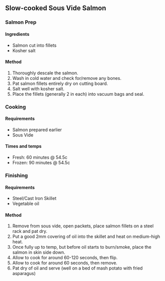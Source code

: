 ## Slow-cooked Sous Vide Salmon

### Salmon Prep

#### Ingredients

* Salmon cut into fillets
* Kosher salt

#### Method

1. Thoroughly descale the salmon.
1. Wash in cold water and check for/remove any bones.
1. Pat salmon fillets entirely dry on cutting board.
1. Salt well with kosher salt.
1. Place the fillets (generally 2 in each) into vacuum bags and seal.


### Cooking

#### Requirements

* Salmon prepared earlier
* Sous Vide

#### Times and temps

* Fresh: 60 minutes @ 54.5c
* Frozen: 90 minutes @ 54.5c


### Finishing

#### Requirements

* Steel/Cast Iron Skillet
* Vegetable oil

#### Method

1. Remove from sous vide, open packets, place salmon fillets on a steel rack and pat dry.
1. Put a good 2mm covering of oil into the skillet and heat on medium-high heat.
1. Once fully up to temp, but before oil starts to burn/smoke, place the salmon in skin side down.
1. Allow to cook for around 60-120 seconds, then flip.
1. Allow to cook for around 60 seconds, then remove.
1. Pat dry of oil and serve (well on a bed of mash potato with fried asparagus)
